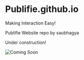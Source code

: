 # Publifie.github.io
Making Interaction Easy!


Publifie Website repo by saubhagya

Under construction!

![Coming Soon](https://zillya.com/sites/default/files/under-construction.png)
